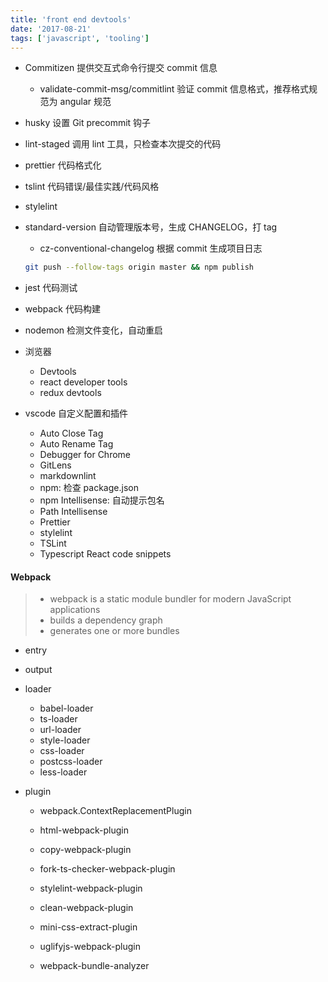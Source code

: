 ```yaml
---
title: 'front end devtools'
date: '2017-08-21'
tags: ['javascript', 'tooling']
---
```


- Commitizen 提供交互式命令行提交 commit 信息
  - validate-commit-msg/commitlint 验证 commit 信息格式，推荐格式规范为 angular 规范
- husky 设置 Git precommit 钩子
- lint-staged 调用 lint 工具，只检查本次提交的代码
- prettier 代码格式化

- tslint 代码错误/最佳实践/代码风格
- stylelint

- standard-version 自动管理版本号，生成 CHANGELOG，打 tag

  - cz-conventional-changelog 根据 commit 生成项目日志

  ```bash
  git push --follow-tags origin master && npm publish
  ```

- jest 代码测试
- webpack 代码构建
- nodemon 检测文件变化，自动重启
- 浏览器
  - Devtools
  - react developer tools
  - redux devtools
- vscode 自定义配置和插件
  - Auto Close Tag
  - Auto Rename Tag
  - Debugger for Chrome
  - GitLens
  - markdownlint
  - npm: 检查 package.json
  - npm Intellisense: 自动提示包名
  - Path Intellisense
  - Prettier
  - stylelint
  - TSLint
  - Typescript React code snippets

#### Webpack

> - webpack is a static module bundler for modern JavaScript applications
> - builds a dependency graph
> - generates one or more bundles

- entry
- output
- loader
  - babel-loader
  - ts-loader
  - url-loader
  - style-loader
  - css-loader
  - postcss-loader
  - less-loader
- plugin

  - webpack.ContextReplacementPlugin
  - html-webpack-plugin
  - copy-webpack-plugin

  - fork-ts-checker-webpack-plugin
  - stylelint-webpack-plugin

  - clean-webpack-plugin
  - mini-css-extract-plugin
  - uglifyjs-webpack-plugin
  - webpack-bundle-analyzer
